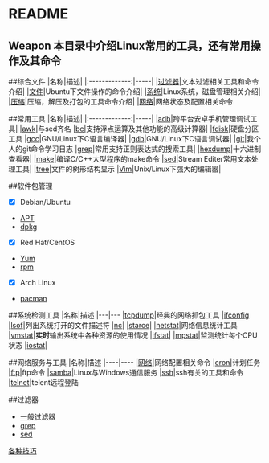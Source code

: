 README
======
Weapon
本目录中介绍Linux常用的工具，还有常用操作及其命令
------
##综合文件
|名称|描述|
|:-------------:|-----|
|[过滤器](Filter.md)|文本过滤相关工具和命令介绍|
|[文件](File.md)|Ubuntu下文件操作的命令介绍|
|[系统](System.md)|Linux系统，磁盘管理相关介绍|
|[压缩](Compress.md)|压缩，解压及打包的工具命令介绍|
|[网络](Net.md)|网络状态及配置相关命令

##常用工具
|名称|描述|
|:-------------:|-----|
|[adb](adb.md)|跨平台安卓手机管理调试工具|
|[awk](awk.md)|与sed齐名
|[bc](bc.md)|支持浮点运算及其他功能的高级计算器|
|[fdisk](fdisk.md)|硬盘分区工具
|[gcc](gcc.md)|GNU/Linux下C语言编译器|
|[gdb](gdb.md)|GNU/Linux下C语言调试器|
|[git](git.md)|我个人的git命令学习日志
|[grep](grep.md)|常用支持正则表达式的搜索工具|
|[hexdump](hexdump.md)|十六进制查看器|
|[make](make.md)|编译C/C++大型程序的make命令
|[sed](sed.md)|Stream Editer常用文本处理工具|
|[tree](tree.md)|文件的树形结构显示
|[Vim](vim.md)|Unix/Linux下强大的编辑器|

##软件包管理
- [x] Debian/Ubuntu
* [APT](APT.md)
* [dpkg](dpkg)
- [x] Red Hat/CentOS
* [Yum](Yum.md)
* [rpm](rpm.md)
- [x] Arch Linux
* [pacman](pacman.md)

##系统检测工具
|名称|描述
|---|---
|[tcpdump](tcpdump.md)|经典的网络抓包工具
|[ifconfig](ifconfig.md)
|[lsof](lsof.md)|列出系统打开的文件描述符
|[nc](nc.md)|
|[starce](starce.md)|
|[netstat](netstat.md)|网络信息统计工具
|[vmstat](vmstat.md)|**实时**输出系统中各种资源的使用情况
|[ifstat](ifstat.md)|
|[mpstat](mpstat.md)|监测统计每个CPU状态
|[iostat](iostat.md)|

##网络服务与工具
|名称|描述
|----|----
|[网络](Net.md)|网络配置相关命令
|[cron](cron.md)|计划任务
|[ftp](ftp)|ftp命令
|[samba](samba)|Linux与Windows通信服务
|[ssh](ssh)|ssh有关的工具和命令
|[telnet](telnet.md)|telent远程登陆

##过滤器
* [一般过滤器](Filter.md)
* [grep](grep.md)
* [sed](sed.md)

[各种技巧](Tips.md)
